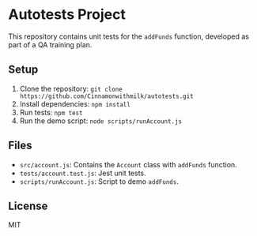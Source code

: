 # Autotests Project

This repository contains unit tests for the `addFunds` function, developed as part of a QA training plan.

## Setup
1. Clone the repository: `git clone https://github.com/Cinnamonwithmilk/autotests.git`
2. Install dependencies: `npm install`
3. Run tests: `npm test`
4. Run the demo script: `node scripts/runAccount.js`

## Files
- `src/account.js`: Contains the `Account` class with `addFunds` function.
- `tests/account.test.js`: Jest unit tests.
- `scripts/runAccount.js`: Script to demo `addFunds`.

## License
MIT